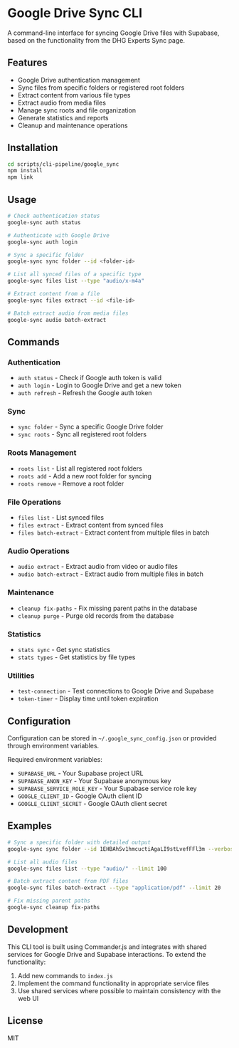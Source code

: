 # Google Drive Sync CLI

A command-line interface for syncing Google Drive files with Supabase, based on the functionality from the DHG Experts Sync page.

## Features

- Google Drive authentication management
- Sync files from specific folders or registered root folders
- Extract content from various file types
- Extract audio from media files
- Manage sync roots and file organization
- Generate statistics and reports
- Cleanup and maintenance operations

## Installation

```bash
cd scripts/cli-pipeline/google_sync
npm install
npm link
```

## Usage

```bash
# Check authentication status
google-sync auth status

# Authenticate with Google Drive
google-sync auth login

# Sync a specific folder
google-sync sync folder --id <folder-id>

# List all synced files of a specific type
google-sync files list --type "audio/x-m4a"

# Extract content from a file
google-sync files extract --id <file-id>

# Batch extract audio from media files
google-sync audio batch-extract
```

## Commands

### Authentication

- `auth status` - Check if Google auth token is valid
- `auth login` - Login to Google Drive and get a new token
- `auth refresh` - Refresh the Google auth token

### Sync

- `sync folder` - Sync a specific Google Drive folder
- `sync roots` - Sync all registered root folders

### Roots Management

- `roots list` - List all registered root folders
- `roots add` - Add a new root folder for syncing
- `roots remove` - Remove a root folder

### File Operations

- `files list` - List synced files
- `files extract` - Extract content from synced files
- `files batch-extract` - Extract content from multiple files in batch

### Audio Operations

- `audio extract` - Extract audio from video or audio files
- `audio batch-extract` - Extract audio from multiple files in batch

### Maintenance

- `cleanup fix-paths` - Fix missing parent paths in the database
- `cleanup purge` - Purge old records from the database

### Statistics

- `stats sync` - Get sync statistics
- `stats types` - Get statistics by file types

### Utilities

- `test-connection` - Test connections to Google Drive and Supabase
- `token-timer` - Display time until token expiration

## Configuration

Configuration can be stored in `~/.google_sync_config.json` or provided through environment variables.

Required environment variables:

- `SUPABASE_URL` - Your Supabase project URL
- `SUPABASE_ANON_KEY` - Your Supabase anonymous key
- `SUPABASE_SERVICE_ROLE_KEY` - Your Supabase service role key
- `GOOGLE_CLIENT_ID` - Google OAuth client ID
- `GOOGLE_CLIENT_SECRET` - Google OAuth client secret

## Examples

```bash
# Sync a specific folder with detailed output
google-sync sync folder --id 1EHBAhSv1hmcuctiAgaLI9stLvefFFl3m --verbose

# List all audio files
google-sync files list --type "audio/" --limit 100

# Batch extract content from PDF files
google-sync files batch-extract --type "application/pdf" --limit 20

# Fix missing parent paths
google-sync cleanup fix-paths
```

## Development

This CLI tool is built using Commander.js and integrates with shared services for Google Drive and Supabase interactions. To extend the functionality:

1. Add new commands to `index.js`
2. Implement the command functionality in appropriate service files
3. Use shared services where possible to maintain consistency with the web UI

## License

MIT